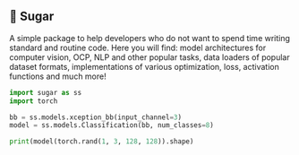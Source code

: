 ## 🍭 Sugar

A simple package to help developers who do not want to spend time writing standard and routine code. Here you will find: model architectures for computer vision, OCP, NLP and other popular tasks, data loaders of popular dataset formats, implementations of various optimization, loss, activation functions and much more!  

```python 
import sugar as ss
import torch

bb = ss.models.xception_bb(input_channel=3)
model = ss.models.Classification(bb, num_classes=8)

print(model(torch.rand(1, 3, 128, 128)).shape)
```